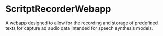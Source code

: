 # ScritptRecorderWebapp
A webapp designed to allow for the recording and storage of predefined texts for capture ad audio data intended for speech synthesis models.
